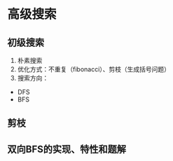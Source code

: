 # 高级搜索
## 初级搜索
1. 朴素搜索
2. 优化方式：不重复（fibonacci）、剪枝（生成括号问题）
3. 搜索方向：
  + DFS
  + BFS
## 剪枝
## 双向BFS的实现、特性和题解
 